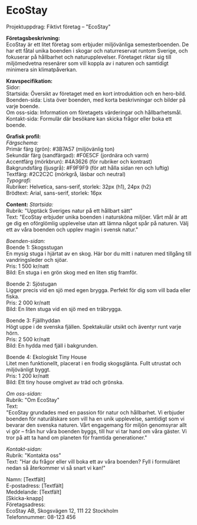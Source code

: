 # EcoStay

Projektuppdrag: Fiktivt företag – "EcoStay"

**Företagsbeskrivning:** <br>
EcoStay är ett litet företag som erbjuder miljövänliga semesterboenden. De har ett fåtal unika boenden i skogar och naturreservat runtom Sverige, och fokuserar på hållbarhet och naturupplevelser. Företaget riktar sig till miljömedvetna resenärer som vill koppla av i naturen och samtidigt minimera sin klimatpåverkan.

**Kravspecifikation:** <br>
Sidor:<br>
Startsida: Översikt av företaget med en kort introduktion och en hero-bild.<br>
Boenden-sida: Lista över boenden, med korta beskrivningar och bilder på varje boende.<br>
Om oss-sida: Information om företagets värderingar och hållbarhetsmål.<br>
Kontakt-sida: Formulär där besökare kan skicka frågor eller boka ett boende.<br>

**Grafisk profil:** <br>
<i>Färgschema:</i><br>
Primär färg (grön): #3B7A57 (miljövänlig ton)<br>
Sekundär färg (sandfärgad): #F0E5CF (jordnära och varm)<br>
Accentfärg (mörkbrun): #4A3626 (för rubriker och kontrast)<br>
Bakgrundsfärg (ljusgrå): #F9F9F9 (för att hålla sidan ren och luftig)<br>
Textfärg: #2C2C2C (mörkgrå, läsbar och neutral)<br>
<i>Typografi:</i><br>
Rubriker: Helvetica, sans-serif, storlek: 32px (h1), 24px (h2)<br>
Brödtext: Arial, sans-serif, storlek: 16px<br>

**Content:**
<i>Startsida:</i><br>
Rubrik: "Upptäck Sveriges natur på ett hållbart sätt"<br>
Text: "EcoStay erbjuder unika boenden i natursköna miljöer. Vårt mål är att ge dig en oförglömlig upplevelse utan att lämna något spår på naturen. Välj ett av våra boenden och upplev magin i svensk natur."

<i>Boenden-sidan:</i><br>
Boende 1: Skogsstugan<br>
En mysig stuga i hjärtat av en skog. Här bor du mitt i naturen med tillgång till vandringsleder och sjöar.<br>
Pris: 1 500 kr/natt<br>
Bild: En stuga i en grön skog med en liten stig framför.<br>

Boende 2: Sjöstugan<br>
Ligger precis vid en sjö med egen brygga. Perfekt för dig som vill bada eller fiska.<br>
Pris: 2 000 kr/natt<br>
Bild: En liten stuga vid en sjö med en träbrygga.<br>

Boende 3: Fjällhyddan<br>
Högt uppe i de svenska fjällen. Spektakulär utsikt och äventyr runt varje hörn.<br>
Pris: 2 500 kr/natt<br>
Bild: En hydda med fjäll i bakgrunden.<br>

Boende 4: Ekologiskt Tiny House<br>
Litet men funktionellt, placerat i en frodig skogsglänta. Fullt utrustat och miljövänligt byggt.<br>
Pris: 1 200 kr/natt<br>
Bild: Ett tiny house omgivet av träd och grönska.<br>

<i>Om oss-sidan:</i><br>
Rubrik: "Om EcoStay"<br>
Text:<br>
"EcoStay grundades med en passion för natur och hållbarhet. Vi erbjuder boenden för naturälskare som vill ha en unik upplevelse, samtidigt som vi bevarar den svenska naturen. Vårt engagemang för miljön genomsyrar allt vi gör – från hur våra boenden byggs, till hur vi tar hand om våra gäster. Vi tror på att ta hand om planeten för framtida generationer."

<i>Kontakt-sidan:</i><br>
Rubrik: "Kontakta oss"<br>
Text: "Har du frågor eller vill boka ett av våra boenden? Fyll i formuläret nedan så återkommer vi så snart vi kan!"

Namn: [Textfält]<br>
E-postadress: [Textfält]<br>
Meddelande: [Textfält]<br>
[Skicka-knapp]<br>
Företagsadress:<br>
EcoStay AB, Skogsvägen 12, 111 22 Stockholm<br>
Telefonnummer: 08-123 456

